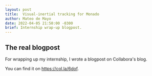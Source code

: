 ```yaml
---
layout: post
title:  Visual-inertial tracking for Monado
author: Mateo de Mayo
date: 2022-04-05 21:50:00 -0300
brief: Internship wrap-up blogpost.
---
```


## The real blogpost

For wrapping up my internship, I wrote a blogpost on Collabora's blog.

You can find it on <https://col.la/6dof>.
